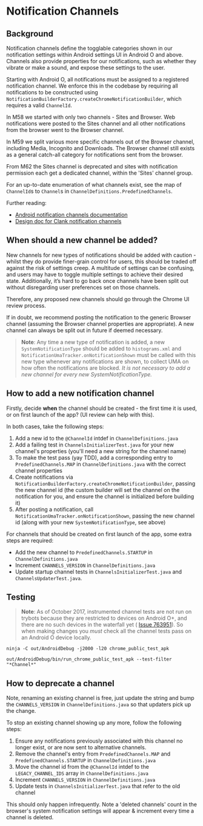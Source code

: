 # Notification Channels

## Background

Notification channels define the togglable categories shown in our notification
settings within Android settings UI in Android O and above. Channels also
provide properties for our notifications, such as whether they vibrate or
make a sound, and expose these settings to the user.

Starting with Android O, all notifications must be assigned to a registered
notification channel. We enforce this in the codebase by requiring all
notifications to be constructed using
`NotificationBuilderFactory.createChromeNotificationBuilder`, which requires a
valid `ChannelId`.

In M58 we started with only two channels - Sites and Browser. Web notifications
were posted to the Sites channel and all other notifications from the browser
went to the Browser channel.

In M59 we split various more specific channels out of the Browser channel,
including Media, Incognito and Downloads. The Browser channel still exists as
a general catch-all category for notifications sent from the browser.

From M62 the Sites channel is deprecated and sites with notification permission
each get a dedicated channel, within the 'Sites' channel group.

For an up-to-date enumeration of what channels exist, see the
map of `ChannelId`s to `Channel`s in `ChannelDefinitions.PredefinedChannels`.

Further reading:
- [Android notification channels documentation](https://developer.android.com/preview/features/notification-channels.html)
- [Design doc for Clank notification channels](https://docs.google.com/document/d/1K9pjvlHF1oANNI8TqZgy151tap9zs1KUr2qfBXo1s_4/edit?usp=sharing)

## When should a new channel be added?

New channels for new types of notifications should be added with caution -
whilst they do provide finer-grain control for users, this should be traded
off against the risk of settings creep. A multitude of settings can be
confusing, and users may have to toggle multiple settings to achieve their
desired state. Additionally, it’s hard to go back once channels have been
split out without disregarding user preferences set on those channels.

Therefore, any proposed new channels should go through the Chrome UI review
process.

If in doubt, we recommend posting the notification to the generic Browser
channel (assuming the Browser channel properties are appropriate). A new channel
can always be split out in future if deemed necessary.

> **Note**: Any time a new type of notification is added, a new
`SystemNotificationType` should be added to `histograms.xml` and
`NotificationUmaTracker.onNotificationShown` must be called with this new
 type whenever any notifications are shown, to collect UMA on how often the
 notifications are blocked. *It is not necessary to add a new channel
 for every new SystemNotificationType.*

## How to add a new notification channel

Firstly, decide **when** the channel should be created - the first time it is used, or on first
launch of the app? (UI review can help with this).

In both cases, take the following steps:

1. Add a new id to the `@ChannelId` intdef in `ChannelDefinitions.java`
2. Add a failing test in `ChannelsInitializerTest.java` for your new channel's properties (you'll
 need a new string for the channel name)
3. To make the test pass (yay TDD), add a corresponding entry to `PredefinedChannels.MAP` in
`ChannelDefinitions.java` with the correct channel properties
4. Create notifications via
`NotificationBuilderFactory.createChromeNotificationBuilder`, passing the new
channel id (the custom builder will set the channel on the notification for
you, and ensure the channel is initialized before building it)
5. After posting a notification, call `NotificationUmaTracker.onNotificationShown`, passing the new
 channel id (along with your new `SystemNotificationType`, see above)

For channels that should be created on first launch of the app, some extra steps are required:
- Add the new channel to `PredefinedChannels.STARTUP` in `ChannelDefinitions.java`
- Increment `CHANNELS_VERSION` in `ChannelDefinitions.java`
- Update startup channel tests in `ChannelsInitializerTest.java` and `ChannelsUpdaterTest.java`.

## Testing

> **Note**: As of October 2017, instrumented channel tests are not run on trybots because they are
 restricted to devices on Android O+, and there are no such devices in the waterfall yet (
 [Issue 763951](crbug.com/763951)). So when making changes you *must* check all the channel tests
 pass on an Android O device locally.

    ninja -C out/AndroidDebug -j2000 -l20 chrome_public_test_apk

    out/AndroidDebug/bin/run_chrome_public_test_apk --test-filter "*Channel*"


## How to deprecate a channel

Note, renaming an existing channel is free, just update the string and bump the
`CHANNELS_VERSION` in `ChannelDefinitions.java` so that updaters pick up the
change.

To stop an existing channel showing up any more, follow the following steps:

1. Ensure any notifications previously associated with this channel no longer
exist, or are now sent to alternative channels.
2. Remove the channel's entry from `PredefinedChannels.MAP` and `PredefinedChannels.STARTUP` in
`ChannelDefinitions.java`
3. Move the channel id from the `@ChannelId` intdef to the `LEGACY_CHANNEL_IDS`
array in `ChannelDefinitions.java`
4. Increment `CHANNELS_VERSION` in `ChannelDefinitions.java`
5. Update tests in `ChannelsInitializerTest.java` that refer to the old channel

This should only happen infrequently. Note a 'deleted channels' count in
the browser's system notification settings will appear & increment every time a
channel is deleted.
